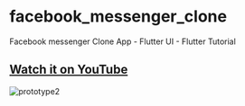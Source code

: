 # facebook_messenger_clone

Facebook messenger Clone App  - Flutter UI  - Flutter Tutorial 

## [Watch it on YouTube]( )


![prototype2](https://user-images.githubusercontent.com/42013687/106543007-94c74680-650d-11eb-9922-7082ca834864.png)
